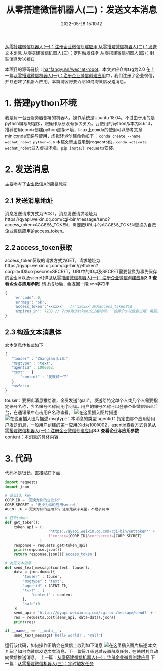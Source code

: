 ﻿---
title: 从零搭建微信机器人(二)：发送文本消息
date: 2022-05-28 15:10:12
tags: 微信机器人
---
[从零搭建微信机器人(一)：注册企业微信创建应用](https://blog.csdn.net/weixin_44387339/article/details/117346190)
[从零搭建微信机器人(二)：发送文本消息](https://blog.csdn.net/weixin_44387339/article/details/117392206)
[从零搭建微信机器人(三）：定时触发任务](https://blog.csdn.net/weixin_44387339/article/details/117674145)
[从零搭建微信机器人(四)：封装消息发送接口](https://blog.csdn.net/weixin_44387339/article/details/117755866)


本项目的源码链接：[hanfangyuan/wechat-robot](https://github.com/hanfangyuan4396/wechat-robot)，本文对应仓库tag为2.0
在上一篇[从零搭建微信机器人(一)：注册企业微信创建应用](https://blog.csdn.net/weixin_44387339/article/details/117346190)中，我们注册了企业微信，并且创建了机器人应用，本篇博客将要介绍如何向微信发送消息。

# 1. 搭建python环境
我是用一台云服务器部署的机器人，操作系统是Ubuntu 18.04。不过由于用的是python编写的程序，跟操作系统没有多大关系。我使用的python版本为3.6.13，推荐使用conda创建python虚拟环境，linux上conda的使用可以参考文章[miniconda安装与使用](https://blog.csdn.net/weixin_44387339/article/details/109171325)，虚拟环境创建命令如下：
`conda create --name wechat_robot python=3.6`
本篇文章主要用到requests包，`conda activate wechat_robot`进入虚拟环境，`pip install requests`安装。
<!-- more -->
# 2. 发送消息
主要参考了[企业微信API简易教程](https://open.work.weixin.qq.com/api/doc/90000/90003/90487)
## 2.1 发送消息地址
消息发送请求方式为POST，消息发送请求地址为https://qyapi.weixin.qq.com/cgi-bin/message/send?access_token=ACCESS_TOKEN，需要把URL中的ACCESS_TOKEN更换为自己企业微信应用的access_token。
## 2.2 access_token获取
access_token获取的请求方式为GET，请求地址为https://qyapi.weixin.qq.com/cgi-bin/gettoken?corpid=ID&corpsecret=SECRET，URL中的ID以及SECRET需要替换为事先保存的企业id以及secret(详见[从零搭建微信机器人(一)：注册企业微信创建应用](https://blog.csdn.net/weixin_44387339/article/details/117346190)**3.3 查看企业与应用参数**)
请求成功后，会返回一段json字符串
```javascript
{
	'errcode': 0, 
	'errmsg': 'ok',
	'access_token':'xxxxxx',  //'xxxxxx'即为access_token的值
	'expires_in': 7200 // 7200为该token的过期时间，一般两个小时后会过期，需要重新请求
}
```

## 2.3 构造文本消息体
文本消息体格式如下
```javascript
{
   "touser" : "ZhangSan|LiSi",
   "msgtype" : "text",
   "agentid" : 1000002,
   "text" : {
       "content" : "我就试一下"
   },
   "safe":0
}
```
touser：要把此消息推给谁，全员发送"@all"，发送给特定单个人或几个人需要指定账号名称，多名账号名称间用'|'间隔。用户的账号名称可以登录企业微信管理后台，在通讯录中点击用户名称查看。
![在这里插入图片描述](https://img-blog.csdnimg.cn/20210604212259239.png?x-oss-process=image/watermark,type_ZmFuZ3poZW5naGVpdGk,shadow_10,text_aHR0cHM6Ly9ibG9nLmNzZG4ubmV0L3dlaXhpbl80NDM4NzMzOQ==,size_16,color_FFFFFF,t_70)
![在这里插入图片描述](https://img-blog.csdnimg.cn/20210604212522845.png?x-oss-process=image/watermark,type_ZmFuZ3poZW5naGVpdGk,shadow_10,text_aHR0cHM6Ly9ibG9nLmNzZG4ubmV0L3dlaXhpbl80NDM4NzMzOQ==,size_16,color_FFFFFF,t_70)
 msgtype：本消息的类型
 agentid：指定由哪个应用给用户发送消息，一般用户创建的第一应用的id为1000002，agentid查看方式详见[从零搭建微信机器人(一)：注册企业微信创建应用](https://blog.csdn.net/weixin_44387339/article/details/117346190)**3.3 查看企业与应用参数**
 content：本消息的具体内容
 
# 3. 代码
代码不是很长，直接贴在下面
```python
import requests
import json

# 企业id、key
CORP_ID = '更换为你的企业id'
CORP_SECRET = '更换为你的应用secret'
AGENT_ID = 更换为你的应用id，注意是数字类型，不是字符串

# 获取token
def get_token():
    token_api = (
                    'https://qyapi.weixin.qq.com/cgi-bin/gettoken?' +
                    f'corpid={CORP_ID}&corpsecret={CORP_SECRET}' 
                )
    response = requests.get(token_api)
    print(response.json())
    return response.json()['access_token']

# 发送文本消息
def send_text_message(content, touser):
    data = json.dumps({
        "touser" : touser,
        "msgtype" : "text",
        "agentid" : AGENT_ID,
        "text" : {
            "content" : content
        },
        "safe":0
    })
    send_api = 'https://qyapi.weixin.qq.com/cgi-bin/message/send?' + f'access_token={get_token()}'
    res = requests.post(send_api, data=data).json()
    print(res)

if __name__ == '__main__':
    send_text_message('hello world!', '@all')
```
运行该代码，如何操作正确会在微信上收到如下消息
![在这里插入图片描述](https://img-blog.csdnimg.cn/202106042136312.png?x-oss-process=image/watermark,type_ZmFuZ3poZW5naGVpdGk,shadow_10,text_aHR0cHM6Ly9ibG9nLmNzZG4ubmV0L3dlaXhpbl80NDM4NzMzOQ==,size_16,color_FFFFFF,t_70)
本文介绍了如何向微信发送文本消息，下一篇将介绍通过设置触发任务，在某时刻自动向微信推送消息。
上一篇：[从零搭建微信机器人(一)：注册企业微信创建应用](https://blog.csdn.net/weixin_44387339/article/details/117346190)
下一篇：[从零搭建微信机器人(三）：定时触发任务](https://blog.csdn.net/weixin_44387339/article/details/117674145)
